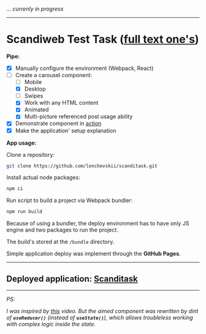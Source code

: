 
*... currenly in progress*

---

# Scandiweb Test Task (**[full text one's](https://github.com/lenchevskii/scanditask/blob/main/TASK.md)**)

  **Pipe:**

- [x] Manually configure the environment (Webpack, React)
- [ ] Create a carousel component:
  - [ ] Mobile
  - [x] Desktop
  - [ ] Swipes
  - [x] Work with any HTML content
  - [x] Animated
  - [x] Multi-picture referenced post usage ability
- [x] Demonstrate component in [action](https://lenchevskii.github.io/scanditask/)
- [x] Make the application' setup explanation

**App usage:**

Clone a repository:

  ```bash
  git clone https://github.com/lenchevskii/scanditask.git
  ```

Install actual node packages:

  ```bash
  npm ci
  ```

Run script to build a project via Webpack bundler:

  ```bash
  npm run build
  ```

Because of using a bundler, the deploy environment has to have only JS engine and two packages to run the project.

The build's stored at the `/bundle` directory.

Simple application deploy was implement through the **GitHub Pages**.

---

## Deployed application: [Scanditask](https://lenchevskii.github.io/scanditask/)

---

*PS:*

*I was inspired by [this](https://www.youtube.com/watch?v=Tdpq-9XYoNM) video. But the aimed component was rewritten by dint of **`useReducer()`** (instead of **`useState()`**), which allows troubleless working with complex logic inside the state.*
